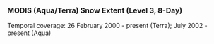 ### MODIS (Aqua/Terra) Snow Extent (Level 3, 8-Day)
Temporal coverage: 26 February 2000 - present (Terra); July 2002 - present (Aqua)
